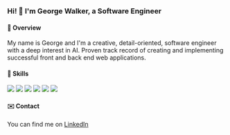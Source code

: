 ### Hi! 👋  I'm George Walker, a Software Engineer

#### 👨 Overview

My name is George and I'm a creative, detail-oriented, software engineer with a deep interest in AI. Proven track record of creating and implementing successful front and back end web applications.

#### 🔧 Skills

![](https://img.shields.io/badge/Editor-Visual_Studio_Code-informational?style=flat&logo=#007ACC&logoColor=white&color=2bbc8a)
![](https://img.shields.io/badge/Code-HTML-informational?style=flat&logo=#007ACC&logoColor=white&color=2bbc8a)
![](https://img.shields.io/badge/Code-CSS-informational?style=flat&logo=#007ACC&logoColor=white&color=2bbc8a)
![](https://img.shields.io/badge/Code-Javascript-informational?style=flat&logo=#007ACC&logoColor=white&color=2bbc8a)
![](https://img.shields.io/badge/Code-React-informational?style=flat&logo=#007ACC&logoColor=white&color=2bbc8a)
![](https://img.shields.io/badge/Code-NodeJS-informational?style=flat&logo=#007ACC&logoColor=white&color=2bbc8a)

<!-- #### 📈 Github Stats

<a href="https://github.com/GeorgeWalkerDev">
  <img align="center" src="https://github-readme-stats.vercel.app/api/top-langs/?username=GeorgeWalkerDev&hide=java,html,tex&title_color=ffffff&text_color=c9cacc&icon_color=2bbc8a&bg_color=1d1f21&langs_count=3" />
</a>
<a href="https://github.com/GeorgeWalkerDev">
  <img align="center" src="https://github-readme-stats.vercel.app/api?username=GeorgeWalkerDev&show_icons=true&line_height=27&count_private=true&title_color=ffffff&text_color=c9cacc&icon_color=2bbc8a&bg_color=1d1f21" alt="Martin's GitHub Stats" />
</a>
 -->
#### ✉️ Contact

You can find me on [LinkedIn](https://www.linkedin.com/in/georgewalkerdev/)
